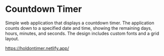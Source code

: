 # Countdown Timer

Simple web application that displays a countdown timer. The application counts down to a specified date and time, showing the remaining days, hours, minutes, and seconds. The design includes custom fonts and a grid layout.

https://holdontimer.netlify.app/


